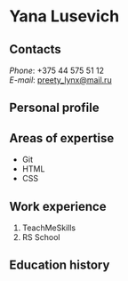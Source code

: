# Yana Lusevich
## Contacts
*Phone*: +375 44 575 51 12  
*E-mail*: preety_lynx@mail.ru
## Personal profile  

## Areas of expertise  
* Git  
* HTML  
* CSS   
## Work experience  
1. TeachMeSkills
1. RS School  
## Education history  

